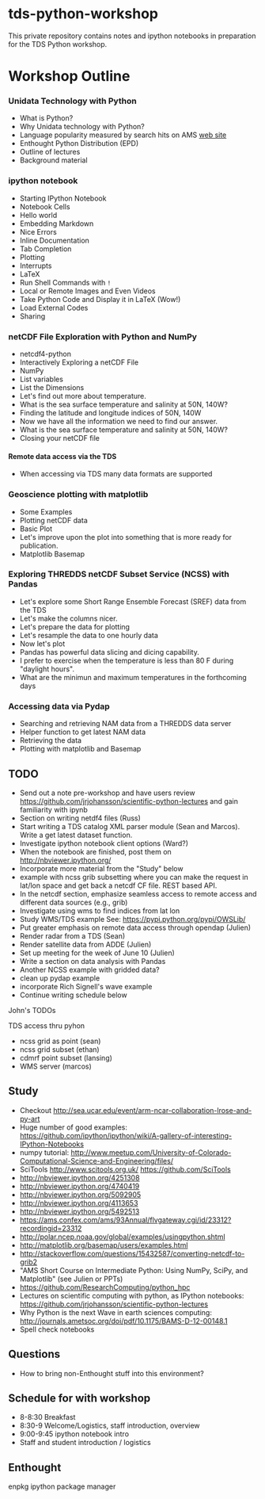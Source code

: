 tds-python-workshop
===================

This private repository contains notes and ipython notebooks in preparation for the TDS Python workshop.

# Workshop Outline

### Unidata Technology with Python
- What is Python?
- Why Unidata technology with Python?
- Language popularity measured by search hits on AMS [web site](https://ams.confex.com/ams/93Annual/webprogram/start.html#srch=words%7Cjava%7Cmethod%7Cand%7Cpge%7C2)
- Enthought Python Distribution (EPD)
- Outline of lectures
- Background material

### ipython notebook
- Starting IPython Notebook
- Notebook Cells
- Hello world
- Embedding Markdown
- Nice Errors
- Inline Documentation
- Tab Completion
- Plotting
- Interrupts
- LaTeX 
- Run Shell Commands with `!`
- Local or Remote Images and Even Videos
- Take Python Code and Display it in LaTeX (Wow!)
- Load External Codes
- Sharing

### netCDF File Exploration with Python and NumPy
- netcdf4-python
- Interactively Exploring a netCDF File
- NumPy
- List variables
- List the Dimensions
- Let's find out more about temperature.
- What is the sea surface temperature and salinity at 50N, 140W?
- Finding the latitude and longitude indices of 50N, 140W
- Now we have all the information we need to find our answer.
- What is the sea surface temperature and salinity at 50N, 140W?
- Closing your netCDF file
#### Remote data access via the TDS
- When accessing via TDS many data formats are supported

### Geoscience plotting with matplotlib
- Some Examples
- Plotting netCDF data
- Basic Plot
- Let's improve upon the plot into something that is more ready for publication.
- Matplotlib Basemap

### Exploring THREDDS netCDF Subset Service (NCSS) with Pandas
- Let's explore some Short Range Ensemble Forecast (SREF) data from the TDS
- Let's make the columns nicer.
- Let's prepare the data for plotting
- Let's resample the data to one hourly data
- Now let's plot
- Pandas has powerful data slicing and dicing capability.
- I prefer to exercise when the temperature is less than 80 F during "daylight hours". 
- What are the minimun and maximum temperatures in the forthcoming days

### Accessing data via Pydap
- Searching and retrieving NAM data from a THREDDS data server
- Helper function to get latest NAM data
- Retrieving the data
- Plotting with matplotlib and Basemap


## TODO

- Send out a note pre-workshop and have users review https://github.com/jrjohansson/scientific-python-lectures and gain familiarity with ipynb
- Section on writing netdf4 files (Russ)
- Start writing a TDS catalog XML parser module (Sean and Marcos). Write a get latest dataset function.
- Investigate ipython notebook client options (Ward?)
- When the notebook are finished, post them on http://nbviewer.ipython.org/
- Incorporate more material from the "Study" below
- example with ncss grib subsetting where you can make the request in lat/lon space and get back a netcdf CF file. REST based API.
- In the netcdf section, emphasize seamless access to remote access and different data sources (e.g., grib)
- Investigate using wms to find indices from lat lon
- Study WMS/TDS example See: https://pypi.python.org/pypi/OWSLib/
- Put greater emphasis on remote data access through opendap (Julien)
- Render radar from a TDS (Sean)
- Render satellite data from ADDE (Julien)
- Set up meeting for the week of June 10 (Julien)
- Write a section on data analysis with Pandas
- Another NCSS example with gridded data?
- clean up pydap example
- incorporate Rich Signell's wave example
- Continue writing schedule below

John's TODOs

TDS access thru pyhon

- ncss grid as point (sean)
- ncss grid subset (ethan)
- cdmrf point subset (lansing)
- WMS server (marcos)

## Study

- Checkout <http://sea.ucar.edu/event/arm-ncar-collaboration-lrose-and-py-art>
- Huge number of good examples: <https://github.com/ipython/ipython/wiki/A-gallery-of-interesting-IPython-Notebooks>
- numpy tutorial: <http://www.meetup.com/University-of-Colorado-Computational-Science-and-Engineering/files/>
- SciTools <http://www.scitools.org.uk/> <https://github.com/SciTools>
- http://nbviewer.ipython.org/4251308
- http://nbviewer.ipython.org/4740419
- http://nbviewer.ipython.org/5092905
- http://nbviewer.ipython.org/4113653
- http://nbviewer.ipython.org/5492513
- https://ams.confex.com/ams/93Annual/flvgateway.cgi/id/23312?recordingid=23312
- http://polar.ncep.noaa.gov/global/examples/usingpython.shtml
- http://matplotlib.org/basemap/users/examples.html
- http://stackoverflow.com/questions/15432587/converting-netcdf-to-grib2
- "AMS Short Course on Intermediate Python: Using NumPy, SciPy, and Matplotlib" (see Julien or PPTs)
- https://github.com/ResearchComputing/python_hpc
- Lectures on scientific computing with python, as IPython notebooks: https://github.com/jrjohansson/scientific-python-lectures
- Why Python is the next Wave in earth sciences computing: http://journals.ametsoc.org/doi/pdf/10.1175/BAMS-D-12-00148.1
- Spell check notebooks

## Questions

- How to bring non-Enthought stuff into this environment?

## Schedule for with workshop 

- 8-8:30 Breakfast
- 8:30-9 Welcome/Logistics, staff introduction, overview
- 9:00-9:45 ipython notebook intro
- Staff and student introduction / logistics

## Enthought
enpkg ipython package manager

